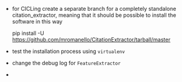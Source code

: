 * for CICLing create a separate branch for a completely standalone citation_extractor, meaning that it should be possible to install the software in this way

	pip install -U https://github.com/mromanello/CitationExtractor/tarball/master
	
* test the installation process using `virtualenv`

* change the debug log for `FeatureExtractor`
* 